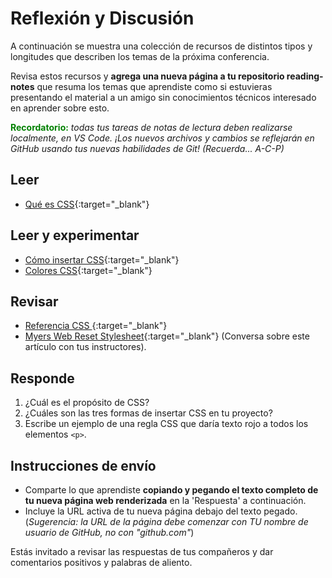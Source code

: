 # Reflexión y Discusión

A continuación se muestra una colección de recursos de distintos tipos y longitudes que describen los temas de la próxima conferencia.

Revisa estos recursos y **agrega una nueva página a tu repositorio reading-notes** que resuma los temas que aprendiste como si estuvieras presentando el material a un amigo sin conocimientos técnicos interesado en aprender sobre esto.

<strong style="color: green">Recordatorio:</strong> *todas tus tareas de notas de lectura deben realizarse localmente, en VS Code. ¡Los nuevos archivos y cambios se reflejarán en GitHub usando tus nuevas habilidades de Git! (Recuerda... A-C-P)*

## Leer

* [Qué es CSS](https://developer.mozilla.org/es/docs/Learn/CSS/First_steps/What_is_CSS){:target="_blank"}

## Leer y experimentar

* [Cómo insertar CSS](https://developer.mozilla.org/es/docs/Learn/Getting_started_with_the_web/CSS_basics){:target="_blank"}
* [Colores CSS](https://developer.mozilla.org/es/docs/Web/CSS/color){:target="_blank"}

## Revisar

* [Referencia CSS ](https://developer.mozilla.org/es/docs/Web/CSS/Reference){:target="_blank"}
* [Myers Web Reset Stylesheet](https://meyerweb.com/eric/tools/css/reset/){:target="_blank"} (Conversa sobre este artículo con tus instructores).

## Responde

1. ¿Cuál es el propósito de CSS?
2. ¿Cuáles son las tres formas de insertar CSS en tu proyecto?
3. Escribe un ejemplo de una regla CSS que daría texto rojo a todos los elementos `<p>`.

## Instrucciones de envío

* Comparte lo que aprendiste **copiando y pegando el texto completo de tu nueva página web renderizada** en la 'Respuesta' a continuación.
* Incluye la URL activa de tu nueva página debajo del texto pegado. (*Sugerencia: la URL de la página debe comenzar con TU nombre de usuario de GitHub, no con "github.com"*)

Estás invitado a revisar las respuestas de tus compañeros y dar comentarios positivos y palabras de aliento.
